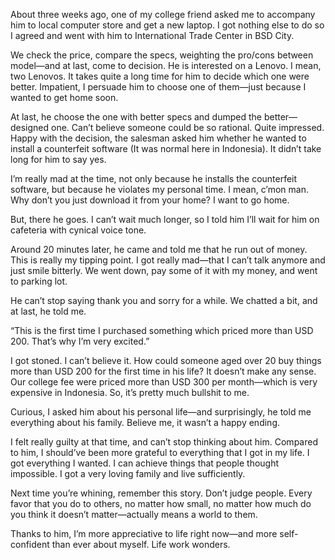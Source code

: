 About three weeks ago, one of my college friend asked me to accompany him to local computer store and get a new laptop. I got nothing else to do so I agreed and went with him to International Trade Center in BSD City.

We check the price, compare the specs, weighting the pro/cons between model—and at last, come to decision. He is interested on a Lenovo. I mean, two Lenovos. It takes quite a long time for him to decide which one were better. Impatient, I persuade him to choose one of them—just because I wanted to get home soon.

At last, he choose the one with better specs and dumped the better—designed one. Can’t believe someone could be so rational. Quite impressed. Happy with the decision, the salesman asked him whether he wanted to install a counterfeit software (It was normal here in Indonesia). It didn’t take long for him to say yes.

I’m really mad at the time, not only because he installs the counterfeit software, but because he violates my personal time. I mean, c’mon man. Why don’t you just download it from your home? I want to go home.

But, there he goes. I can’t wait much longer, so I told him I’ll wait for him on cafeteria with cynical voice tone.

Around 20 minutes later, he came and told me that he run out of money. This is really my tipping point. I got really mad—that I can’t talk anymore and just smile bitterly. We went down, pay some of it with my money, and went to parking lot.

He can’t stop saying thank you and sorry for a while. We chatted a bit, and at last, he told me.

“This is the first time I purchased something which priced more than USD 200. That’s why I’m very excited.”

I got stoned. I can’t believe it. How could someone aged over 20 buy things more than USD 200 for the first time in his life? It doesn’t make any sense. Our college fee were priced more than USD 300 per month—which is very expensive in Indonesia. So, it’s pretty much bullshit to me.

Curious, I asked him about his personal life—and surprisingly, he told me everything about his family. Believe me, it wasn’t a happy ending.

I felt really guilty at that time, and can’t stop thinking about him. Compared to him, I should’ve been more grateful to everything that I got in my life. I got everything I wanted. I can achieve things that people thought impossible. I got a very loving family and live sufficiently.

Next time you’re whining, remember this story. Don’t judge people. Every favor that you do to others, no matter how small, no matter how much do you think it doesn’t matter—actually means a world to them.

Thanks to him, I’m more appreciative to life right now—and more self-confident than ever about myself. Life work wonders.

